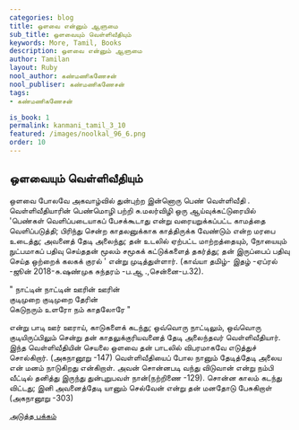 ```yaml
---
categories: blog
title: ஒளவை என்னும் ஆளுமை
sub_title: ஒளவையும் வெள்ளிவீதியும்
keywords: More, Tamil, Books
description: ஒளவை என்னும் ஆளுமை
author: Tamilan
layout: Ruby
nool_author: கண்மணிகணேசன்
nool_publiser: கண்மணிகணேசன்
tags: 
- கண்மணிகணேசன்

is_book: 1
permalink: kanmani_tamil_3_10
featured: /images/noolkal_96_6.png
order: 10
---
```



## ஒளவையும் வெள்ளிவீதியும்

ஒளவை போலவே அகவாழ்வில் துன்புற்ற இன்னொரு பெண் வெள்ளிவீதி . வெள்ளிவீதியாரின் பெண்மொழி பற்றி சு.மலர்விழி ஒரு ஆய்வுக்கட்டுரையில் 'பெண்கள் வெளிப்படையாகப் பேசக்கூடாது என்று வரையறுக்கப்பட்ட காமத்தை வெளிப்படுத்தி; பிரிந்து சென்ற காதலனுக்காக காத்திருக்க வேண்டும் என்ற மரபை உடைத்து; அவனைத் தேடி அலைந்து; தன் உடலில் ஏற்பட்ட மாற்றத்தையும், நோயையும் நுட்பமாகப் பதிவு செய்ததன் மூலம் சமூகக் கட்டுக்களைத் தகர்த்து; தன் இருப்பைப் பதிவு செய்த ஒற்றைக் கலகக் குரல் ' என்று முடித்துள்ளார். (காவ்யா தமிழ்- இதழ் -ஏப்ரல் -ஜூன் 2018-சு.ஷண்முக சுந்தரம் -ப.ஆ .,சென்னை-ப.32).

" நாட்டின் நாட்டின் ஊரின் ஊரின்  
குடிமுறை குடிமுறை தேரின்  
கெடுநரும் உளரோ நம் காதலோரே "

என்று பாடி ஊர் ஊராய், காடுகளைக் கடந்து; ஒவ்வொரு நாட்டிலும், ஒவ்வொரு குடியிருப்பிலும் சென்று தன் காதலுக்குரியவனைத் தேடி அலைந்தவர் வெள்ளிவீதியார். இந்த வெள்ளிவீதியின் செயலை ஒளவை தன் பாடலில் விபரமாகவே எடுத்துச் சொல்கிறார். (அகநானூறு -147) வெள்ளிவீதியைப் போல நானும் தேடித்தேடி அலைய என் மனம் நாடுகிறது என்கிறாள். அவன் சொன்னபடி வந்து விடுவான் என்று நம்பி வீட்டில் தனித்து இருந்து துன்புறுபவள் நான்(நற்றிணை -129). சொன்ன காலம் கடந்து விட்டது; இனி அவனைத்தேடி யானும் செல்வேன் என்று தன் மனதோடு பேசுகிறாள் (அகநானூறு -303)

[அடுத்த பக்கம்](kanmani_tamil_3_11)